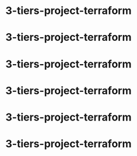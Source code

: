 # 3-tiers-project-terraform
# 3-tiers-project-terraform
# 3-tiers-project-terraform
# 3-tiers-project-terraform
# 3-tiers-project-terraform
# 3-tiers-project-terraform

